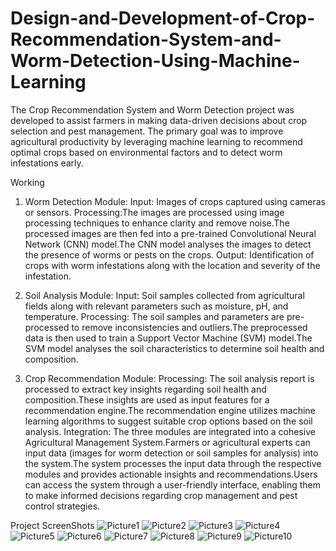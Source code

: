 # Design-and-Development-of-Crop-Recommendation-System-and-Worm-Detection-Using-Machine-Learning
The Crop Recommendation System and Worm Detection project was developed to assist farmers in making data-driven decisions about crop selection and pest management. The primary goal was to improve agricultural productivity by leveraging machine learning to recommend optimal crops based on environmental factors and to detect worm infestations early.

Working 

1. Worm Detection Module: 
Input: Images of crops captured using cameras or sensors. 
Processing:The images are processed using image processing techniques to enhance clarity and remove noise.The processed images are then fed into a pre-trained Convolutional Neural Network (CNN) model.The CNN model analyses the images to detect the presence of worms or pests on the crops.
Output: Identification of crops with worm infestations along with the location and severity of the infestation. 

2. Soil Analysis Module: 
Input: Soil samples collected from agricultural fields along with relevant parameters such as moisture, pH, and 
temperature. 
Processing: The soil samples and parameters are pre-processed to remove inconsistencies and outliers.The preprocessed data is then used to train a Support Vector Machine (SVM) model.The SVM model analyses the soil characteristics to determine soil health and composition.

4. Crop Recommendation Module: 
Processing: The soil analysis report is processed to extract key insights regarding soil health and composition.These insights are used as input features for a recommendation engine.The recommendation engine utilizes machine learning algorithms to suggest suitable crop options based on the soil analysis. 
Integration: The three modules are integrated into a cohesive Agricultural Management System.Farmers or agricultural experts can input data (images for worm detection or soil samples for analysis) into the system.The system processes the input data through the respective modules and provides actionable insights and recommendations.Users can access the system through a user-friendly interface, enabling them to make informed decisions regarding crop management and pest control strategies. 


Project ScreenShots
![Picture1](https://github.com/user-attachments/assets/01c5114a-fbe0-4927-b6bc-5d8289d0be91)
![Picture2](https://github.com/user-attachments/assets/7b17005e-e212-48f4-80ba-bbd9aaee4f89)
![Picture3](https://github.com/user-attachments/assets/87bbb160-066f-4f1f-bd5c-f37ffadabd15)
![Picture4](https://github.com/user-attachments/assets/1c86bb07-6c57-480c-87f2-60877a35018e)
![Picture5](https://github.com/user-attachments/assets/2a355020-72c0-4cbb-9317-3a0e464950f0)
![Picture6](https://github.com/user-attachments/assets/2c7808f7-dbf9-4c90-b08e-5bae91ad4c97)
![Picture7](https://github.com/user-attachments/assets/fb6b14ce-6d62-4d7e-aa12-7ec14fd1a577)
![Picture8](https://github.com/user-attachments/assets/7857d235-b60d-41b5-a4a6-91dc2bef476f)
![Picture9](https://github.com/user-attachments/assets/f1d7f2ee-15c7-4a6f-8f02-87e4ede2842a)
![Picture10](https://github.com/user-attachments/assets/939e37cf-8f02-4c7f-9cb8-03cc3a198915)
